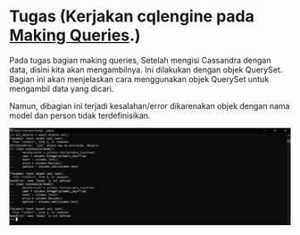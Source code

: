 # Tugas (Kerjakan cqlengine pada [Making Queries](https://docs.datastax.com/en/developer/python-driver/3.21/cqlengine/queryset/).)

Pada tugas bagian making queries, Setelah mengisi Cassandra dengan data, disini kita akan mengambilnya. Ini dilakukan dengan objek QuerySet. Bagian ini akan menjelaskan cara menggunakan objek QuerySet untuk mengambil data yang dicari.

Namun, dibagian ini terjadi kesalahan/error dikarenakan objek dengan nama model dan person tidak terdefinisikan.

![Picture14](Picture14.jpg)

